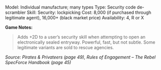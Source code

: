 Model: Individual manufacture; many types
Type: Security code de-scrambler
Skill: Security: lockpicking
Cost: 8,000 (if purchased through legitimate agent),
16,000+ (black market price)
Availability: 4, R or X

**Game Notes:** 
> Adds +2D to a user’s security skill when attempting to open an electronically sealed entryway. Powerful, fast, but not subtle. Some legitimate variants are sold to rescue agencies. 

*Source: Pirates & Privateers (page 49), Rules of Engagement – The Rebel SpecForce Handbook (page 45)*
